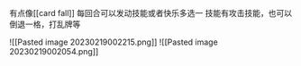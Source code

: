有点像[[card fall]]
每回合可以发动技能或者快乐多选一
技能有攻击技能，也可以倒退一格，打乱牌等


![[Pasted image 20230219002215.png]]
![[Pasted image 20230219002054.png]]